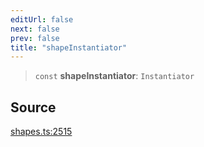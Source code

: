 ```yaml
---
editUrl: false
next: false
prev: false
title: "shapeInstantiator"
---
```


> `const` **shapeInstantiator**: `Instantiator`

## Source

[shapes.ts:2515](https://github.com/dgmjs/dgmjs/blob/main/packages/core/src/shapes.ts#L2515)
